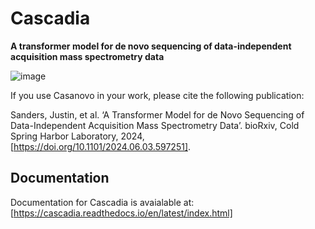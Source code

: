 # Cascadia


**A transformer model for de novo sequencing of data-independent acquisition mass spectrometry data**

![image](cascadia-graphical-abstract.png)

If you use Casanovo in your work, please cite the following publication:

Sanders, Justin, et al. ‘A Transformer Model for de Novo Sequencing of Data-Independent Acquisition Mass Spectrometry Data’. bioRxiv, Cold Spring Harbor Laboratory, 2024, [https://doi.org/10.1101/2024.06.03.597251].

## Documentation

Documentation for Cascadia is avaialable at:
[https://cascadia.readthedocs.io/en/latest/index.html]